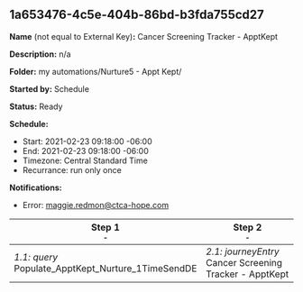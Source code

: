 ## 1a653476-4c5e-404b-86bd-b3fda755cd27

**Name** (not equal to External Key)**:** Cancer Screening Tracker - ApptKept

**Description:** n/a

**Folder:** my automations/Nurture5 - Appt Kept/

**Started by:** Schedule

**Status:** Ready

**Schedule:**

* Start: 2021-02-23 09:18:00 -06:00
* End: 2021-02-23 09:18:00 -06:00
* Timezone: Central Standard Time
* Recurrance: run only once

**Notifications:**

* Error: maggie.redmon@ctca-hope.com

| Step 1<br>_<small>-</small>_ | Step 2<br>_<small>-</small>_ |
| --- | --- |
| _1.1: query_<br>Populate_ApptKept_Nurture_1TimeSendDE | _2.1: journeyEntry_<br>Cancer Screening Tracker - ApptKept |
